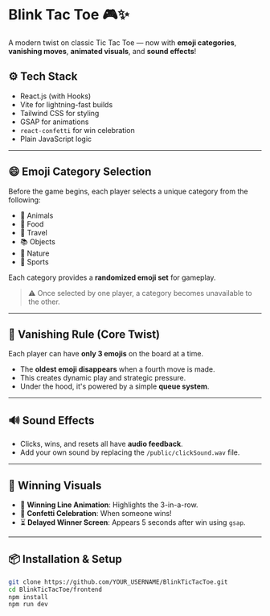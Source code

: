 # Blink Tac Toe 🎮✨

A modern twist on classic Tic Tac Toe — now with **emoji categories**, **vanishing moves**, **animated visuals**, and **sound effects**!

## ⚙️ Tech Stack

- React.js (with Hooks)
- Vite for lightning-fast builds
- Tailwind CSS for styling
- GSAP for animations
- `react-confetti` for win celebration
- Plain JavaScript logic

---

## 😄 Emoji Category Selection

Before the game begins, each player selects a unique category from the following:

- 🐾 Animals  
- 🍔 Food  
- 🧳 Travel  
- 📚 Objects  
- 🌿 Nature  
- 🏅 Sports  

Each category provides a **randomized emoji set** for gameplay.  
> ⚠️ Once selected by one player, a category becomes unavailable to the other.

---

## 👻 Vanishing Rule (Core Twist)

Each player can have **only 3 emojis** on the board at a time.

- The **oldest emoji disappears** when a fourth move is made.
- This creates dynamic play and strategic pressure.
- Under the hood, it's powered by a simple **queue system**.

---

## 🔊 Sound Effects

- Clicks, wins, and resets all have **audio feedback**.
- Add your own sound by replacing the `/public/clickSound.wav` file.

---

## 🏁 Winning Visuals

- 🎯 **Winning Line Animation**: Highlights the 3-in-a-row.
- 🎉 **Confetti Celebration**: When someone wins!
- ⏳ **Delayed Winner Screen**: Appears 5 seconds after win using `gsap`.

---

## 📦 Installation & Setup

```bash
git clone https://github.com/YOUR_USERNAME/BlinkTicTacToe.git
cd BlinkTicTacToe/frontend
npm install
npm run dev